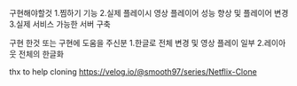 구현해야할것
1.찜하기 기능
2.실제 플레이시 영상 플레이어 성능 향상 및 플레이어 변경
3.실제 서비스 가능한 서버 구축

구현 한것 또는 구현에 도움을 주신분
1.한글로 전체 변경 및 영상 플레이 일부
2.레이아웃 전체의 한글화

thx to help cloning https://velog.io/@smooth97/series/Netflix-Clone
